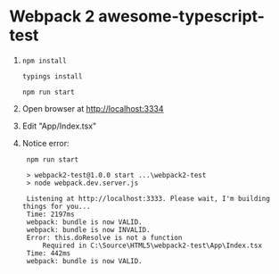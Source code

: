 # Webpack 2 awesome-typescript-test
 
1.  `npm install`

    `typings install`
    
    `npm run start`
    
2. Open browser at [http://localhost:3334](http://localhost:3334)
    
3. Edit "App/Index.tsx"

4. Notice error:
 
        npm run start

        > webpack2-test@1.0.0 start ...\webpack2-test
        > node webpack.dev.server.js

        Listening at http://localhost:3333. Please wait, I'm building things for you...
        Time: 2197ms
        webpack: bundle is now VALID.
        webpack: bundle is now INVALID.
        Error: this.doResolve is not a function
            Required in C:\Source\HTML5\webpack2-test\App\Index.tsx
        Time: 442ms
        webpack: bundle is now VALID.